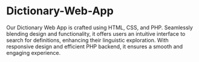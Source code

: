 # Dictionary-Web-App
Our Dictionary Web App is crafted using HTML, CSS, and PHP. Seamlessly blending design and functionality, it offers users an intuitive interface to search for definitions, enhancing their linguistic exploration. With responsive design and efficient PHP backend, it ensures a smooth and engaging experience.
